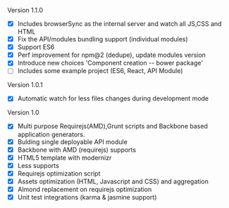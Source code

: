 Version 1.1.0
* [x] Includes browserSync as the internal server and watch all JS,CSS and HTML
* [x] Fix the API/modules bundling support (individual modules)
* [x] Support ES6
* [x] Perf improvement for npm@2 (dedupe), update modules version
* [x] Introduce new choices 'Component creation -- bower package'
* [ ] Includes some example project (ES6, React, API Module)

Version 1.0.1
* [x] Automatic watch for less files changes during development mode

Version 1.0
* [x] Multi purpose Requirejs(AMD),Grunt scripts and Backbone based application generators. 
* [x] Bulding single deployable API module
* [x] Backbone with AMD (requirejs) supports
* [x] HTML5 template with modernizr
* [x] Less supports
* [x] Requirejs optimization script
* [x] Assets optimization (HTML, Javascript and CSS) and aggregation
* [x] Almond replacement on requirejs optimization
* [x] Unit test integrations (karma & jasmine support)
